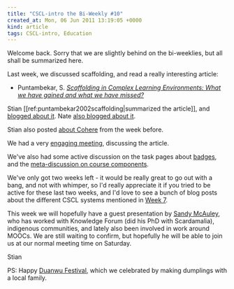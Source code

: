 ```yaml
---
title: "CSCL-intro the Bi-Weekly #10"
created_at: Mon, 06 Jun 2011 13:19:05 +0000
kind: article
tags: CSCL-intro, Education
---
```


Welcome back. Sorry that we are slightly behind on the bi-weeklies, but
all shall be summarized here.

Last week, we discussed scaffolding, and read a really interesting
article:

-   Puntambekar, S. *[Scaffolding in Complex Learning Environments: What
  we have gained and what we have
  missed?](http://citeseerx.ist.psu.edu/viewdoc/download?doi=10.1.1.23.7454&rep=rep1&type=pdf)*

Stian [[ref:puntambekar2002scaffolding|summarized the article]], and
[blogged about
it](http://reganmian.net/blog/2011/06/04/scaffolding-and-support-for-collaborative-learning/).
Nate [also blogged about
it](http://ottonomy.net/blog/2011/06/04/scaffolding-for-learning-on-training-wheels/).

Stian also posted [about
Cohere](http://reganmian.net/blog/2011/05/28/cohere-a-prototype-for-contested-collective-intelligence/)
from the week before.

We had a very [engaging meeting](http://piratepad.net/cscl6), discussing
the article.

We've also had some active discussion on the task pages about
[badges](http://new.p2pu.org/en/groups/introduction-to-the-field-of-computer-supported-co/content/how-to-participate-in-this-class/),
and the [meta-discussion on course
components](http://new.p2pu.org/en/groups/introduction-to-the-field-of-computer-supported-co/content/meta-discussion-on-course-contentcomponents/).

We've only got two weeks left - it would be really great to go out with
a bang, and not with whimper, so I'd really appreciate it if you tried
to be active for these last two weeks, and I'd love to see a bunch of
blog posts about the different CSCL systems mentioned in [Week
7](http://new.p2pu.org/en/groups/introduction-to-the-field-of-computer-supported-co/content/wk-7-cases-knowledge-forum-wise-math-forum-compendium-embedded-phenomena-immersive-enviros/).

This week we will hopefully have a guest presentation by [Sandy
McAuley](http://www.upei.ca/~amcauley/), who has worked with Knowledge
Forum (did his PhD with Scardamalia), indigenous communities, and lately
also been involved in work around MOOCs. We are still waiting to
confirm, but hopefully he will be able to join us at our normal meeting
time on Saturday.

Stian

PS: Happy [Duanwu
Festival](http://en.wikipedia.org/wiki/Duanwu_Festival), which we
celebrated by making dumplings with a local family.
